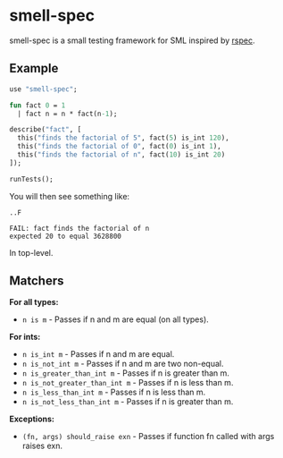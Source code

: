 smell-spec
==========

smell-spec is a small testing framework for SML inspired by [rspec](https://github.com/dchelimsky/rspec).

Example
-------

```sml
use "smell-spec";

fun fact 0 = 1
  | fact n = n * fact(n-1);

describe("fact", [
  this("finds the factorial of 5", fact(5) is_int 120),
  this("finds the factorial of 0", fact(0) is_int 1),
  this("finds the factorial of n", fact(10) is_int 20)
]);

runTests();

```
You will then see something like:

```
..F

FAIL: fact finds the factorial of n
expected 20 to equal 3628800
```

In top-level.

Matchers
--------

**For all types:**

- `n is m` - Passes if n and m are equal (on all types).

**For ints:**
- `n is_int m` - Passes if n and m are equal.
- `n is_not_int m` - Passes if n and m are two non-equal.
- `n is_greater_than_int m` - Passes if n is greater than m.
- `n is_not_greater_than_int m` - Passes if n is less than m.
- `n is_less_than_int m` - Passes if n is less than m.
- `n is_not_less_than_int m` - Passes if n is greater than m.

**Exceptions:**
- `(fn, args) should_raise exn` - Passes if function fn called with args raises exn.
